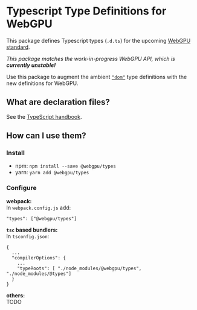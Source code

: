 # Typescript Type Definitions for WebGPU

This package defines Typescript types (`.d.ts`) for the upcoming [WebGPU standard](https://github.com/gpuweb/gpuweb/wiki/Implementation-Status).

_This package matches the work-in-progress WebGPU API, which is **currently unstable!**_

Use this package to augment the ambient [`"dom"`](https://www.typescriptlang.org/docs/handbook/compiler-options.html#compiler-options) type definitions with the new definitions for WebGPU.


## What are declaration files?

See the [TypeScript handbook](http://www.typescriptlang.org/docs/handbook/declaration-files/introduction.html).


## How can I use them?

### Install

- npm: `npm install --save @webgpu/types`
- yarn: `yarn add @webgpu/types`

### Configure

**webpack:**  
In `webpack.config.js` add:
```
"types": ["@webgpu/types"]
```

**`tsc` based bundlers:**  
In `tsconfig.json`:
```
{ 
  ...
  "compilerOptions": { 
    ...
    "typeRoots": [ "./node_modules/@webgpu/types", "./node_modules/@types"]
  } 
}
```

**others:**  
TODO
